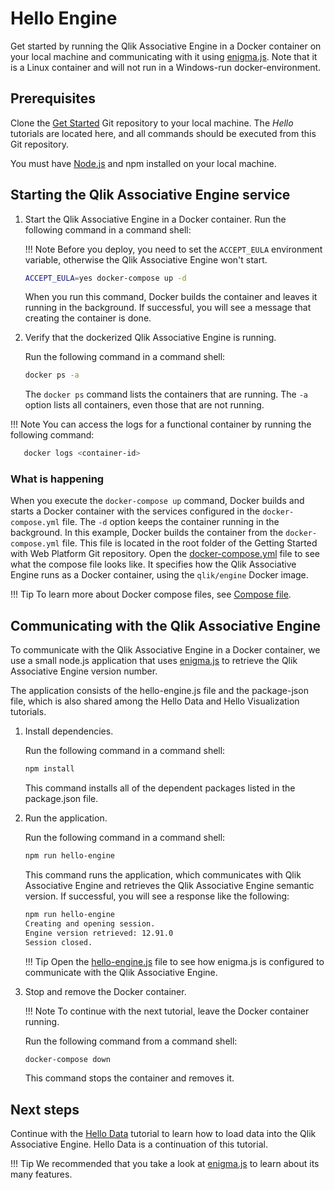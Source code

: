 # Hello Engine

Get started by running the Qlik Associative Engine in a Docker container on your local machine and
communicating with it using [enigma.js](https://github.com/qlik-oss/enigma.js). Note that it is a Linux container and will not run in a Windows-run docker-environment.

## Prerequisites

Clone the
[Get Started](https://github.com/qlik-oss/core-get-started)
Git repository to your local machine. The *Hello* tutorials are located here,
and all commands should be executed from this Git repository.

You must have [Node.js](https://nodejs.org/en/) and npm installed on your local machine.

## Starting the Qlik Associative Engine service

1. Start the Qlik Associative Engine in a Docker container.
    Run the following command in a command shell:

    !!! Note
        Before you deploy, you need to set the `ACCEPT_EULA` environment variable,
        otherwise the Qlik Associative Engine won't start.

    ```bash
    ACCEPT_EULA=yes docker-compose up -d
    ```

    When you run this command, Docker builds the container and leaves it running in the background.
    If successful, you will see a message that creating the container is done.

1. Verify that the dockerized Qlik Associative Engine is running.

    Run the following command in a command shell:

    ```bash
    docker ps -a
    ```

    The `docker ps` command lists the containers that are running.
    The `-a` option lists all containers, even those that are not running.

!!! Note
    You can access the logs for a functional container by running the following command:

```bash
   docker logs <container-id>
```

### What is happening

When you execute the `docker-compose up` command,
Docker builds and starts a Docker container with the services configured in the `docker-compose.yml` file.
The `-d` option keeps the container running in the background.
In this example, Docker builds the container from the `docker-compose.yml` file.
This file is located in the root folder of the Getting Started with Web Platform Git repository.
Open the [docker-compose.yml](https://github.com/qlik-oss/core-get-started/blob/master/docker-compose.yml)
file to see what the compose file looks like.
It specifies how the Qlik Associative Engine runs as a Docker container, using the `qlik/engine` Docker image.

!!! Tip
    To learn more about Docker compose files, see [Compose file](https://docs.docker.com/compose/compose-file/).

## Communicating with the Qlik Associative Engine

To communicate with the Qlik Associative Engine in a Docker container, we use a small node.js application that uses
[enigma.js](https://github.com/qlik-oss/enigma.js) to retrieve the Qlik Associative Engine version number.

The application consists of the hello-engine.js file and the package-json file,
which is also shared among the Hello Data and Hello Visualization tutorials.

1. Install dependencies.

    Run the following command in a command shell:

    ```bash
    npm install
    ```

    This command installs all of the dependent packages listed in the package.json file.

1. Run the application.

    Run the following command in a command shell:

    ```bash
    npm run hello-engine
    ```

    This command runs the application, which communicates with Qlik Associative Engine and retrieves the
    Qlik Associative Engine semantic version.
    If successful, you will see a response like the following:

    ```bash
    npm run hello-engine
    Creating and opening session.
    Engine version retrieved: 12.91.0
    Session closed.
    ```

    !!! Tip
        Open the [hello-engine.js](https://github.com/qlik-oss/core-get-started/blob/master/src/hello-engine/hello-engine.js)
        file to see how enigma.js is configured to communicate with the Qlik Associative Engine.

1. Stop and remove the Docker container.

    !!! Note
        To continue with the next tutorial, leave the Docker container running.

    Run the following command from a command shell:

    ```bash
    docker-compose down
    ```

    This command stops the container and removes it.

## Next steps

Continue with the [Hello Data](./hello-data.md) tutorial to learn how to load data into the Qlik Associative Engine.
Hello Data is a continuation of this tutorial.

!!! Tip
    We recommended that you take a look at [enigma.js](https://github.com/qlik-oss/enigma.js) to learn about its many features.

